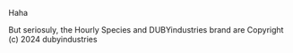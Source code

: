 Haha

But seriosuly, the Hourly Species and DUBYindustries brand are Copyright (c) 2024 dubyindustries
